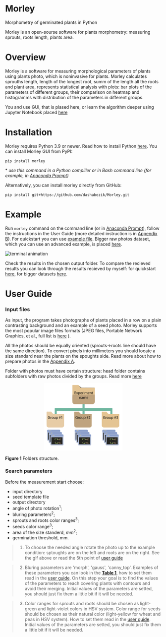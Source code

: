 # Morley

Morphometry of germinated plants in Python

Morley is an open-sourse software for plants morphometry: measuring sprouts, roots length, plants area.

# Overview

Morley is a software for measuring morphological parameters of plants using plants photo, which is noninvasive for plants. Morley calculates sprouths length, length of the longest root, summ of the length all the roots and plant area, represents statistical analysis with plots: bar plots of the parameters of different groups, their comparison on heatmap and histogramms with distribution of the parameters in different groups.

You and use GUI, that is plased here, or learn the algorithm deeper using Jupyter Notebook placed [here](https://github.com/dashabezik/plants)

# Installation

Morley requires Python 3.9 or newer. Read how to install Python [here](https://github.com/dashabezik/Morley/blob/main/doc/installation.md#Python-installation). You can install Morley GUI from PyPI:
```
pip install morley
```
\* *use this command in a Python compiller or in Bash command line (for example, in [Anaconda Prompt](https://github.com/dashabezik/Morley/blob/main/doc/installation.md#Morley-installation))*

Alternatively, you can install morley directly from GitHub:

```
pip install git+https://github.com/dashabezik/Morley.git
```

# Example

Run ``` morley ``` command on the command line (or in [Anaconda Prompt](https://github.com/dashabezik/Morley/blob/main/doc/installation.md#Launch)), follow the instructions in the User Guide (more detailed instruction is in [Appendix B](https://github.com/dashabezik/Morley/blob/main/doc/appendix_b.md)). For quickstart you can use [example file](https://github.com/dashabezik/Morley/blob/main/photos.rar). Bigger raw photos dataset, which you can use an advanced example, is placed [here](https://github.com/dashabezik/plants).

![terminal animation](doc/morley_launch.gif)

Check the results in the chosen output folder. To compare the recieved results you can look through the results recieved by myself: for quickstart [here](https://github.com/dashabezik/Morley/blob/main/report.rar), for bigger datasets [here](https://github.com/dashabezik/plants).

# User Guide
### Input files

As input, the program takes photographs of plants placed in a row on a plain contrasting background and an example of a seed photo.
Morley supports the most popular image files formats (JPEG files, Portable Network Graphics, et al., full list is [here](https://docs.opencv.org/3.4/d4/da8/group__imgcodecs.html#ga288b8b3da0892bd651fce07b3bbd3a56) ).


All the photos should be equally oriented (sprouts->roots line should have the same direction).
To convert pixels into millimeters you should locate a size standard near the plants on the spoughts side. Read more about how to prepare photos in the [Appendix A](https://github.com/dashabezik/Morley/blob/main/doc/appendix_a.md).

Folder with photos must have certain structure: head folder contains subfolders with raw photos divided by the groups. Read more [here](https://github.com/dashabezik/Morley/blob/main/doc/appendix_b.md#before-running-morley)

<p align="center">
<img src="https://github.com/dashabezik/Morley/blob/main/doc/folder_tree_wo_template.png" width=50% height=50% title = "Folders structure." >

  **Figure 1** Folders structure.

</p>




### Search parameters

Before the measurement start choose:
* input directory
* seed template file
* output directory
* angle of photo rotation<sup>1</sup>;
* bluring parameters<sup>2</sup>;
* sprouts and roots color ranges<sup>3</sup>;
* seeds color range<sup>3</sup>;
* area of the size standerd, $mm^2$;
* germination threshold, mm.


>1) To choose the needed angle rotate the photo up to the example condition: sptoughts are on the left and roots are on the right. See the gif above or read the 5th point of [user guide](https://github.com/dashabezik/Morley/blob/main/doc/appendix_b.md#Rotation)

>2) Bluring parameters are 'morph', 'gauss', 'canny_top'. Examples of these parameters you can look in the [**Table 1**](https://github.com/dashabezik/plants), how to set them read in the [user guide](https://github.com/dashabezik/Morley/edit/main/doc/appendix_b.md#Сontours-recognition). On this step your goal is to find the values of the parameters to reach covering plants with contours and avoid their merging. Initial values of the parameters are setted, you should just fix them a little bit if it will be needed.



>3) Color ranges for sprouts and roots should be chosen as light-green and light-violet colors in HSV system. Color range for seeds should be chosen as their natural color (light-yellow for wheat and peas in HSV system). How to set them read in the [user guide](https://github.com/dashabezik/Morley/edit/main/doc/appendix_b.md#Color-ranges). Initial values of the parameters are setted, you should just fix them a little bit if it will be needed.













